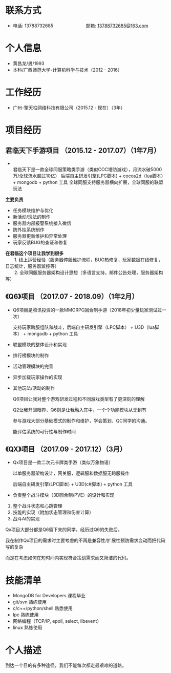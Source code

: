 # 联系方式
- 电话: 13788732685　　　　　　　 邮箱: 13788732685@163.com

# 个人信息
- 黄昌龙/男/1993
- 本科/广西师范大学-计算机科学与技术（2012 - 2016）

# 工作经历
- 广州-擎天柱网络科技有限公司（2015.12 - 现在）（3年）

# 项目经历

## 君临天下手游项目 （2015.12 - 2017.07）（1年7月）
- <br/>君临天下是一款全球同服策略类手游（类似COC塔防游戏），月流水破5000万/全球流水超过10亿）
  后端自主研发引擎(LPC脚本) + cocos2d（lua脚本） + mongodb + python 工具
  全球同服支持服务器横向扩展，全球同服的联盟玩法</br>
  
**主要负责**
- 任务模块维护与优化
- 新活动/玩法的制作
- 服务器内部报警系统接入微信
- 防外挂系统制作
- 服务器更新维护和异常处理
- 玩家反馈BUG的查证和修复

**在君临这个项目让我学到很多**
  <br/>　　1. 线上运营经验（服务器停服维护流程，BUG热修复，玩家数据在线修复，日志统计，服务器监控等）  
　　2. 全球同服服务器架构设计思想（多语言支持，邮件公告处理，服务器架构等）</br>

## 《Q6》项目 （2017.07 - 2018.09）（1年2月）
- Q6项目是腾讯投资的一款MMORPG回合制手游（2018年初少量玩家测试过一次）

  支持玩家跨服组队和战斗，后端自主研发引擎（LPC脚本） + U3D（lua脚本） + mongodb + python 工具

- 联盟模块的整体设计和实现
- 排行榜模块的制作
- 活动管理模块的完善
- 异步加载玩家操作的实现
- 其他玩法/活动的制作

  Q6项目让我对整个游戏研发过程和不同游戏类型有了更深刻的理解
  
  Q2让我开阔眼界，Q6则是让我融入其中，一个个功能模块从无到有
  
  参与游戏大部分基础模式的制作和维护，学会策划、QC同学的沟通。
  
  能评估系统的可行性与制作时间

## 《QX》项目 （2017.09 - 2017.12）（3月）
- Qx项目是一款二次元卡牌类手游（类似万象物语）
  
  以单服务器架构设计，网关服，逻辑服和数据服无跨服操作
  
  后端自主研发引擎(LPC脚本) + U3D(c#脚本) + python 工具

- 负责整个战斗模块（3D回合制/PVE）的设计和实现
1. 整个战斗状态和心跳管理
2. 技能的实现（附加状态管理和伤害计算）
3. 战斗AI的实现

  Qx项目大部分都是Q6留下来的同学，经历过Q6的失败后。
  
  我在制作Qx项目的需求时主要考虑的不再是兼容性/扩展性预防需求变动而把代码写的复杂
  
  而是在考虑如何在短时间内实现符合策划需求而又简洁的代码。

# 技能清单
- MongoDB for Developers 课程毕业
- git/svn 熟练使用
- c/c++/python/shell 熟悉使用
- lpc 熟练使用
- 网络编程（TCP/IP, epoll, select, libevent）
- linux 熟练使用

# 个人描述
到达一个目的有多种途径，我们不能每次都走最艰难的道路。
